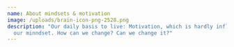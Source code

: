 ```yaml
---
name: About mindsets & motivation
image: /uploads/brain-icon-png-2528.png
description: "Our daily basis to live: Motivation, which is hardly influenced by
  our minndset. How can we change? Can we change it?"
---
```


